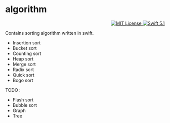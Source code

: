 # algorithm

<p align="right">
	  <a href="LICENSE">
        <img src="https://img.shields.io/badge/license-MIT-brightgreen.svg" alt="MIT License">
    </a>
    <a href="https://swift.org">
        <img src="https://img.shields.io/badge/swift-5.1-brightgreen.svg" alt="Swift 5.1">
    </a>
</p>

Contains sorting algorithm written in swift.

- Insertion sort
- Bucket sort
- Counting sort
- Heap sort
- Merge sort
- Radix sort
- Quick sort
- Bogo sort

TODO :
- Flash sort 
- Bubble sort
- Graph
- Tree
